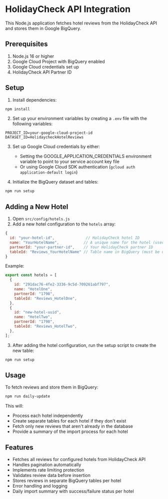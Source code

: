 # HolidayCheck API Integration

This Node.js application fetches hotel reviews from the HolidayCheck API and stores them in Google BigQuery.

## Prerequisites

1. Node.js 16 or higher
2. Google Cloud Project with BigQuery enabled
3. Google Cloud credentials set up
4. HolidayCheck API Partner ID

## Setup

1. Install dependencies:

```bash
npm install
```

2. Set up your environment variables by creating a `.env` file with the following variables:

```
PROJECT_ID=your-google-cloud-project-id
DATASET_ID=HolidaycheckHotelReviews
```

3. Set up Google Cloud credentials by either:

   - Setting the GOOGLE_APPLICATION_CREDENTIALS environment variable to point to your service account key file
   - Or using Google Cloud SDK authentication (`gcloud auth application-default login`)

4. Initialize the BigQuery dataset and tables:

```bash
npm run setup
```

## Adding a New Hotel

1. Open `src/config/hotels.js`
2. Add a new hotel configuration to the `hotels` array:

```javascript
{
  id: "your-hotel-id",              // HolidayCheck hotel ID
  name: "YourHotelName",           // A unique name for the hotel (used for table naming)
  partnerId: "your-partner-id",    // Your HolidayCheck partner ID
  tableId: "Reviews_YourHotelName" // Table name in BigQuery (must be unique)
}
```

Example:

```javascript
export const hotels = [
  {
    id: "291dac76-4fe2-3336-9c5d-709261abf797",
    name: "HotelOne",
    partnerId: "1798",
    tableId: "Reviews_HotelOne",
  },
  {
    id: "new-hotel-uuid",
    name: "HotelTwo",
    partnerId: "1798",
    tableId: "Reviews_HotelTwo",
  },
];
```

3. After adding the hotel configuration, run the setup script to create the new table:

```bash
npm run setup
```

## Usage

To fetch reviews and store them in BigQuery:

```bash
npm run daily-update
```

This will:

- Process each hotel independently
- Create separate tables for each hotel if they don't exist
- Fetch only new reviews that aren't already in the database
- Provide a summary of the import process for each hotel

## Features

- Fetches all reviews for configured hotels from HolidayCheck API
- Handles pagination automatically
- Implements rate limiting protection
- Validates review data before insertion
- Stores reviews in separate BigQuery tables per hotel
- Error handling and logging
- Daily import summary with success/failure status per hotel

